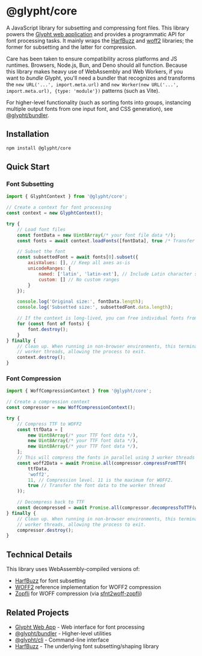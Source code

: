 # @glypht/core

A JavaScript library for subsetting and compressing font files. This library powers the [Glypht web application](https://github.com/valadaptive/glypht) and provides a programmatic API for font processing tasks. It mainly wraps the [HarfBuzz](https://github.com/harfbuzz/harfbuzz) and [woff2](https://github.com/google/woff2) libraries; the former for subsetting and the latter for compression.

Care has been taken to ensure compatibility across platforms and JS runtimes. Browsers, Node.js, Bun, and Deno should all function. Because this library makes heavy use of WebAssembly and Web Workers, if you want to *bundle* Glypht, you'll need a bundler that recognizes and transforms the `new URL('...', import.meta.url)` and `new Worker(new URL('...', import.meta.url), {type: 'module'})` patterns (such as Vite).

For higher-level functionality (such as sorting fonts into groups, instancing multiple output fonts from one input font, and CSS generation), see [@glypht/bundler](https://www.npmjs.com/package/@glypht/bundler).

## Installation

```bash
npm install @glypht/core
```

## Quick Start

### Font Subsetting

```javascript
import { GlyphtContext } from '@glypht/core';

// Create a context for font processing
const context = new GlyphtContext();

try {
    // Load font files
    const fontData = new Uint8Array(/* your font file data */);
    const fonts = await context.loadFonts([fontData], true /* Transfer the font data to the worker thread */);

    // Subset the font
    const subsettedFont = await fonts[0].subset({
        axisValues: [], // Keep all axes as-is
        unicodeRanges: {
            named: ['latin', 'latin-ext'], // Include Latin character sets
            custom: [] // No custom ranges
        }
    });

    console.log('Original size:', fontData.length);
    console.log('Subsetted size:', subsettedFont.data.length);

    // If the context is long-lived, you can free individual fonts from it
    for (const font of fonts) {
        font.destroy();
    }
} finally {
    // Clean up. When running in non-browser environments, this terminates
    // worker threads, allowing the process to exit.
    context.destroy();
}

```

### Font Compression

```javascript
import { WoffCompressionContext } from '@glypht/core';

// Create a compression context
const compressor = new WoffCompressionContext();

try {
    // Compress TTF to WOFF2
    const ttfData = [
        new Uint8Array(/* your TTF font data */),
        new Uint8Array(/* your TTF font data */),
        new Uint8Array(/* your TTF font data */),
    ];
    // This will compress the fonts in parallel using 3 worker threads (or fewer, if there are fewer than 3 cores)
    const woff2Data = await Promise.all(compressor.compressFromTTF(
        ttfData,
        'woff2',
        11, // Compression level. 11 is the maximum for WOFF2.
        true // Transfer the font data to the worker thread
    ));

    // Decompress back to TTF
    const decompressed = await Promise.all(compressor.decompressToTTF(woff2Data));
} finally {
    // Clean up. When running in non-browser environments, this terminates
    // worker threads, allowing the process to exit.
    compressor.destroy();
}

```

## Technical Details

This library uses WebAssembly-compiled versions of:
- [HarfBuzz](https://harfbuzz.github.io/) for font subsetting
- [WOFF2](https://github.com/google/woff2) reference implementation for WOFF2 compression
- [Zopfli](https://github.com/google/zopfli) for WOFF compression (via [sfnt2woff-zopfli](https://github.com/bramstein/sfnt2woff-zopfli))

## Related Projects

- [Glypht Web App](https://github.com/valadaptive/glypht) - Web interface for font processing
- [@glypht/bundler](https://www.npmjs.com/package/@glypht/bundler) - Higher-level utilities
- [@glypht/cli](https://www.npmjs.com/package/@glypht/cli) - Command-line interface
- [HarfBuzz](https://harfbuzz.github.io/) - The underlying font subsetting/shaping library
